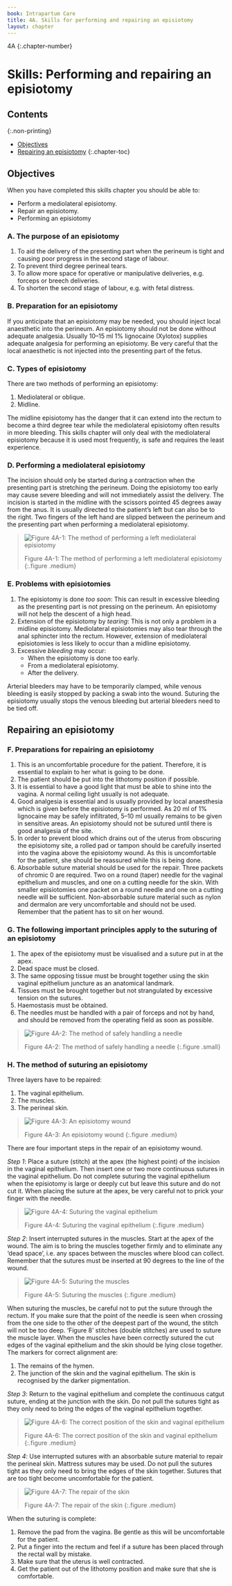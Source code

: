 ```yaml
---
book: Intrapartum Care
title: 4A. Skills for performing and repairing an episiotomy
layout: chapter
---
```


4A
{:.chapter-number}

# Skills: Performing and repairing an episiotomy

## Contents
{:.non-printing}

*   [Objectives](#objectives)
*   [Repairing an episiotomy](#repairing-an-episiotomy)
{:.chapter-toc}

## Objectives

When you have completed this skills chapter you should be able to:

*	Perform a mediolateral episiotomy.
*	Repair an episiotomy.
*	Performing an episiotomy

### A. The purpose of an episiotomy

1.	To aid the delivery of the presenting part when the perineum is tight and causing poor progress in the second stage of labour.
1.	To prevent third degree perineal tears.
1.	To allow more space for operative or manipulative deliveries, e.g. forceps or breech deliveries.
1.	To shorten the second stage of labour, e.g. with fetal distress.

### B. Preparation for an episiotomy

If you anticipate that an episiotomy may be needed, you should inject local anaesthetic into the perineum. An episiotomy should not be done without adequate analgesia. Usually 10–15 ml 1% lignocaine (Xylotox) supplies adequate analgesia for performing an episiotomy. Be very careful that the local anaesthetic is not injected into the presenting part of the fetus.

### C. Types of episiotomy

There are two methods of performing an episiotomy:

1.	Mediolateral or oblique.
1.	Midline.

The midline episiotomy has the danger that it can extend into the rectum to become a third degree tear while the mediolateral episiotomy often results in more bleeding. This skills chapter will only deal with the mediolateral episiotomy because it is used most frequently, is safe and requires the least experience.

### D. Performing a mediolateral episiotomy

The incision should only be started during a contraction when the presenting part is stretching the perineum. Doing the episiotomy too early may cause severe bleeding and will not immediately assist the delivery. The incision is started in the midline with the scissors pointed 45 degrees away from the anus. It is usually directed to the patient’s left but can also be to the right. Two fingers of the left hand are slipped between the perineum and the presenting part when performing a mediolateral episiotomy.

> ![Figure 4A-1: The method of performing a left mediolateral episiotomy](images/4a-1.svg)
> 
> Figure 4A-1: The method of performing a left mediolateral episiotomy
{:.figure .medium}

### E. Problems with episiotomies

1.	The episiotomy is done *too soon*: This can result in excessive bleeding as the presenting part is not pressing on the perineum. An episiotomy will not help the descent of a high head.
1.	Extension of the episiotomy by *tearing*: This is not only a problem in a midline episiotomy. Mediolateral episiotomies may also tear through the anal sphincter into the rectum. However, extension of mediolateral episiotomies is less likely to occur than a midline episiotomy.
1.	Excessive *bleeding* may occur:
	*	When the episiotomy is done too early.
	*	From a mediolateral episiotomy.
	*	After the delivery.

Arterial bleeders may have to be temporarily clamped, while venous bleeding is easily stopped by packing a swab into the wound. Suturing the episiotomy usually stops the venous bleeding but arterial bleeders need to be tied off.

## Repairing an episiotomy

### F. Preparations for repairing an episiotomy

1.	This is an uncomfortable procedure for the patient. Therefore, it is essential to explain to her what is going to be done.
1.	The patient should be put into the lithotomy position if possible.
1.	It is essential to have a good light that must be able to shine into the vagina. A normal ceiling light usually is not adequate.
1.	Good analgesia is essential and is usually provided by local anaesthesia which is given before the episiotomy is performed. As 20 ml of 1% lignocaine may be safely infiltrated, 5–10 ml usually remains to be given in sensitive areas. An episiotomy should not be sutured until there is good analgesia of the site.
1.	In order to prevent blood which drains out of the uterus from obscuring the episiotomy site, a rolled pad or tampon should be carefully inserted into the vagina above the episiotomy wound. As this is uncomfortable for the patient, she should be reassured while this is being done.
1.	Absorbable suture material should be used for the repair. Three packets of chromic 0 are required. Two on a round (taper) needle for the vaginal epithelium and muscles, and one on a cutting needle for the skin. With smaller episiotomies one packet on a round needle and one on a cutting needle will be sufficient. Non-absorbable suture material such as nylon and dermalon are very uncomfortable and should not be used. Remember that the patient has to sit on her wound.

### G. The following important principles apply to the suturing of an episiotomy

1.	The apex of the episiotomy must be visualised and a suture put in at the apex.
1.	Dead space must be closed.
1.	The same opposing tissue must be brought together using the skin vaginal epithelium juncture as an anatomical landmark.
1.	Tissues must be brought together but not strangulated by excessive tension on the sutures.
1.	Haemostasis must be obtained.
1.	The needles must be handled with a pair of forceps and not by hand, and should be removed from the operating field as soon as possible.

> ![Figure 4A-2: The method of safely handling a needle](images/4a-2.svg)
> 
> Figure 4A-2: The method of safely handling a needle
{:.figure .small}

### H. The method of suturing an episiotomy

Three layers have to be repaired:

1.	The vaginal epithelium.
1.	The muscles.
1.	The perineal skin.

> ![Figure 4A-3: An episiotomy wound](images/4a-3.svg)
> 
> Figure 4A-3: An episiotomy wound
{:.figure .medium}

There are four important steps in the repair of an episiotomy wound.

*Step 1*: Place a suture (stitch) at the apex (the highest point) of the incision in the vaginal epithelium. Then insert one or two more continuous sutures in the vaginal epithelium. Do not complete suturing the vaginal epithelium when the episiotomy is large or deeply cut but leave this suture and do not cut it. When placing the suture at the apex, be very careful not to prick your finger with the needle.

> ![Figure 4A-4: Suturing the vaginal epithelium](images/4a-4.svg)
> 
> Figure 4A-4: Suturing the vaginal epithelium
{:.figure .medium}

*Step 2*: Insert interrupted sutures in the muscles. Start at the apex of the wound. The aim is to bring the muscles together firmly and to eliminate any ‘dead space’, i.e. any spaces between the muscles where blood can collect. Remember that the sutures must be inserted at 90 degrees to the line of the wound.

> ![Figure 4A-5: Suturing the muscles](images/4a-5.svg)
> 
> Figure 4A-5: Suturing the muscles
{:.figure .medium}

When suturing the muscles, be careful not to put the suture through the rectum. If you make sure that the point of the needle is seen when crossing from the one side to the other of the deepest part of the wound, the stitch will not be too deep. ‘Figure 8’ stitches (double stitches) are used to suture the muscle layer. When the muscles have been correctly sutured the cut edges of the vaginal epithelium and the skin should be lying close together. The markers for correct alignment are:

1.	The remains of the hymen.
1.	The junction of the skin and the vaginal epithelium. The skin is recognised by the darker pigmentation.

*Step 3*: Return to the vaginal epithelium and complete the continuous catgut suture, ending at the junction with the skin. Do not pull the sutures tight as they only need to bring the edges of the vaginal epithelium together.

> ![Figure 4A-6: The correct position of the skin and vaginal epithelium](images/4a-6.svg)
> 
> Figure 4A-6: The correct position of the skin and vaginal epithelium
{:.figure .medium}

*Step 4*: Use interrupted sutures with an absorbable suture material to repair the perineal skin. Mattress sutures may be used. Do not pull the sutures tight as they only need to bring the edges of the skin together. Sutures that are too tight become uncomfortable for the patient.

> ![Figure 4A-7: The repair of the skin](images/4a-7.svg)
> 
> Figure 4A-7: The repair of the skin
{:.figure .medium}

When the suturing is complete:

1.	Remove the pad from the vagina. Be gentle as this will be uncomfortable for the patient.
1.	Put a finger into the rectum and feel if a suture has been placed through the rectal wall by mistake.
1.	Make sure that the uterus is well contracted.
1.	Get the patient out of the lithotomy position and make sure that she is comfortable.
